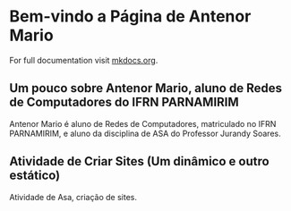 # Bem-vindo a Página de Antenor Mario

For full documentation visit [mkdocs.org](https://www.mkdocs.org).

## Um pouco sobre Antenor Mario, aluno de Redes de Computadores do IFRN PARNAMIRIM

Antenor Mario é aluno de Redes de Computadores, matriculado no IFRN PARNAMIRIM, e aluno da disciplina de ASA do Professor Jurandy Soares. 

## Atividade de Criar Sites (Um dinâmico e outro estático)

Atividade de Asa, criação de sites.

   
